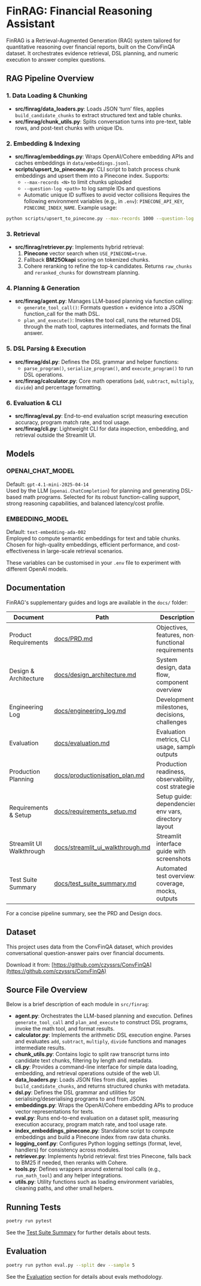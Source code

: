 # FinRAG: Financial Reasoning Assistant

FinRAG is a Retrieval-Augmented Generation (RAG) system tailored for quantitative reasoning over financial reports, built on the ConvFinQA dataset. It orchestrates evidence retrieval, DSL planning, and numeric execution to answer complex questions.

## RAG Pipeline Overview

### 1. Data Loading & Chunking
- **src/finrag/data_loaders.py**: Loads JSON ‘turn’ files, applies `build_candidate_chunks` to extract structured text and table chunks.
- **src/finrag/chunk_utils.py**: Splits conversation turns into pre-text, table rows, and post-text chunks with unique IDs.

### 2. Embedding & Indexing
- **src/finrag/embeddings.py**: Wraps OpenAI/Cohere embedding APIs and caches embeddings in `data/embeddings.jsonl`.
- **scripts/upsert_to_pinecone.py**: CLI script to batch process chunk embeddings and upsert them into a Pinecone index. Supports:
  - `--max-records <N>` to limit chunks uploaded
  - `--question-log <path>` to log sample IDs and questions
  - Automatic unique ID suffixes to avoid vector collisions
Requires the following environment variables (e.g., in `.env`): `PINECONE_API_KEY`, `PINECONE_INDEX_NAME`.
Example usage:
```bash
python scripts/upsert_to_pinecone.py --max-records 1000 --question-log queries.jsonl
```

### 3. Retrieval
- **src/finrag/retriever.py**: Implements hybrid retrieval:
  1. **Pinecone** vector search when `USE_PINECONE=true`.
  2. Fallback **BM25Okapi** scoring on tokenized chunks.
  3. Cohere reranking to refine the top-k candidates.
  Returns `raw_chunks` and `reranked_chunks` for downstream planning.

### 4. Planning & Generation
- **src/finrag/agent.py**: Manages LLM-based planning via function calling:
  - `generate_tool_call()`: Formats question + evidence into a JSON function_call for the math DSL.
  - `plan_and_execute()`: Invokes the tool call, runs the returned DSL through the math tool, captures intermediates, and formats the final answer.

### 5. DSL Parsing & Execution
- **src/finrag/dsl.py**: Defines the DSL grammar and helper functions:
  - `parse_program()`, `serialize_program()`, and `execute_program()` to run DSL operations.
- **src/finrag/calculator.py**: Core math operations (`add`, `subtract`, `multiply`, `divide`) and percentage formatting.

### 6. Evaluation & CLI
- **src/finrag/eval.py**: End-to-end evaluation script measuring execution accuracy, program match rate, and tool usage.
- **src/finrag/cli.py**: Lightweight CLI for data inspection, embedding, and retrieval outside the Streamlit UI.

## Models

### OPENAI_CHAT_MODEL

Default: `gpt-4.1-mini-2025-04-14`  
Used by the LLM (`openai.ChatCompletion`) for planning and generating DSL-based math programs. Selected for its robust function-calling support, strong reasoning capabilities, and balanced latency/cost profile.

### EMBEDDING_MODEL

Default: `text-embedding-ada-002`  
Employed to compute semantic embeddings for text and table chunks. Chosen for high-quality embeddings, efficient performance, and cost-effectiveness in large-scale retrieval scenarios.

These variables can be customised in your `.env` file to experiment with different OpenAI models.

## Documentation
FinRAG's supplementary guides and logs are available in the `docs/` folder:

| Document                   | Path                                    | Description                                           |
|----------------------------|-----------------------------------------|-------------------------------------------------------|
| Product Requirements       | [docs/PRD.md](docs/PRD.md)                             | Objectives, features, non-functional requirements     |
| Design & Architecture      | [docs/design_architecture.md](docs/design_architecture.md) | System design, data flow, component overview          |
| Engineering Log            | [docs/engineering_log.md](docs/engineering_log.md)         | Development milestones, decisions, challenges         |
| Evaluation                 | [docs/evaluation.md](docs/evaluation.md)                   | Evaluation metrics, CLI usage, sample outputs         |
| Production Planning        | [docs/productionisation_plan.md](docs/productionisation_plan.md) | Production readiness, observability, cost strategies  |
| Requirements & Setup       | [docs/requirements_setup.md](docs/requirements_setup.md)   | Setup guide: dependencies, env vars, directory layout |
| Streamlit UI Walkthrough   | [docs/streamlit_ui_walkthrough.md](docs/streamlit_ui_walkthrough.md) | Streamlit interface guide with screenshots            |
| Test Suite Summary         | [docs/test_suite_summary.md](docs/test_suite_summary.md)   | Automated test overview: coverage, mocks, outputs     |

For a concise pipeline summary, see the PRD and Design docs.

## Dataset
This project uses data from the ConvFinQA dataset, which provides conversational question-answer pairs over financial documents.

Download it from: [https://github.com/czyssrs/ConvFinQA](https://github.com/czyssrs/ConvFinQA)

## Source File Overview

Below is a brief description of each module in `src/finrag`:

- **agent.py**: Orchestrates the LLM-based planning and execution. Defines `generate_tool_call` and `plan_and_execute` to construct DSL programs, invoke the math tool, and format results.
- **calculator.py**: Implements the arithmetic DSL execution engine. Parses and evaluates `add`, `subtract`, `multiply`, `divide` functions and manages intermediate results.
- **chunk_utils.py**: Contains logic to split raw transcript turns into candidate text chunks, filtering by length and metadata.
- **cli.py**: Provides a command-line interface for simple data loading, embedding, and retrieval operations outside of the web UI.
- **data_loaders.py**: Loads JSON files from disk, applies `build_candidate_chunks`, and returns structured chunks with metadata.
- **dsl.py**: Defines the DSL grammar and utilities for serialising/deserialising programs to and from JSON.
- **embeddings.py**: Wraps the OpenAI/Cohere embedding APIs to produce vector representations for texts.
- **eval.py**: Runs end-to-end evaluation on a dataset split, measuring execution accuracy, program match rate, and tool usage rate.
- **index_embeddings_pinecone.py**: Standalone script to compute embeddings and build a Pinecone index from raw data chunks.
- **logging_conf.py**: Configures Python logging settings (format, level, handlers) for consistency across modules.
- **retriever.py**: Implements hybrid retrieval: first tries Pinecone, falls back to BM25 if needed, then reranks with Cohere.
- **tools.py**: Defines wrappers around external tool calls (e.g., `run_math_tool`) and any helper integrations.
- **utils.py**: Utility functions such as loading environment variables, cleaning paths, and other small helpers.

## Running Tests

```bash
poetry run pytest
```
See the [Test Suite Summary](docs/test_suite_summary.md) for further details about tests.

## Evaluation

```bash
poetry run python eval.py --split dev --sample 5
```
See the [Evaluation](docs/evaluation.md) section for details about evals methodology.
